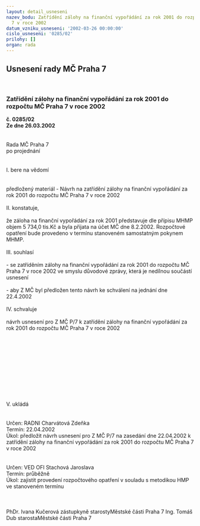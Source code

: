 ```yaml
---
layout: detail_usneseni
nazev_bodu: Zatřídění zálohy na finanční vypořádání za rok 2001 do rozpočtu MČ Praha
  7 v roce 2002
datum_vzniku_usneseni: '2002-03-26 00:00:00'
cislo_usneseni: '0285/02'
prilohy: []
organ: rada
---
```

<div id="ucUsn_pList" class="usn">
	<span><h2>Usnesení rady MČ Praha 7 </h2>
<br></span><div class="standBody">
<span><h3>Zatřídění zálohy na finanční vypořádání za rok 2001 do rozpočtu MČ Praha 7 v roce 2002</h3></span><div class="center">
		<strong>č. 0285/02</strong><br>
	</div>
<div class="center">
		<strong>Ze dne 26.03.2002</strong><br><br>
	</div>
<br>Rada MČ Praha 7<br>po projednání<br><br><br>I.	bere na vědomí<br><br> <br>předložený materiál - Návrh na zatřídění zálohy na finanční vypořádání za rok 2001 do rozpočtu MČ Praha 7 v roce 2002<br><br>II.	konstatuje,<br><br>že záloha na finanční vypořádání za rok 2001 představuje  dle přípisu MHMP  objem 5 734,0 tis.Kč a byla přijata na účet MČ dne 8.2.2002. Rozpočtové opatření bude provedeno v termínu stanoveném samostatným pokynem MHMP.<br><br>III.	souhlasí <br><br>- se zatříděním zálohy na finanční vypořádání za rok 2001 do rozpočtu MČ Praha 7 v roce 2002 ve smyslu důvodové zprávy, která je nedílnou součástí usnesení<br><br>- aby Z MČ byl předložen tento návrh ke schválení na jednání dne 22.4.2002<br><br>IV.	schvaluje <br><br>návrh usnesení pro Z MČ P/7 k zatřídění zálohy na finanční vypořádání za rok 2001 do rozpočtu MČ Praha 7 v roce 2002 <br><br><br><br><br><br><br><br><br><br><br><br>V.   ukládá <br><br> <br>Určen:	RADNI Charvátová Zdeňka<br>Termín: 22.04.2002<br>Úkol:	předložit návrh usnesení pro Z MČ P/7 na zasedání dne 22.04.2002 k zatřídění zálohy na finanční vypořádání za rok 2001 do rozpočtu MČ Praha 7 v roce 2002<br> <br> <br>Určen:	VED OFI Stachová Jaroslava<br>Termín: průběžně<br>Úkol:	zajistit provedení rozpočtového opatření v souladu s metodikou HMP ve stanoveném termínu<br> <br> <br>	<br>PhDr. Ivana Kučerová zástupkyně starostyMěstské části Praha 7	Ing. Tomáš Dub starostaMěstské části Praha 7<br>	<br><br>
</div>
</div>